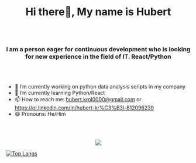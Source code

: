 <h1 align="center">
Hi there👋, My name is Hubert
</h1>

<br></br>

<h3 align="center">
I am a person eager for continuous development who is looking for new experience in the field of IT. React/Python
</h3>

<br></br>

- 🔭 I’m currently working on python data analysis scripts in my company
- 🌱 I’m currently learning Python/React
- 📫 How to reach me: hubert.krol0000@gmail.com or https://pl.linkedin.com/in/hubert-kr%C3%B3l-812096239
- 😄 Pronouns: He/Him
  
<br></br>

 <p align="center">
  <a href="https://skillicons.dev">
    <img src="https://skillicons.dev/icons?i=react,js,css,html,firebase,php,py,pytorch,tensorflow" />
  </a>
</p>

[![Top Langs](https://github-readme-stats.vercel.app/api/top-langs/?username=anuraghazra&layout=pie)](https://github.com/anuraghazra/github-readme-stats)

<style>
  .card {
    background-color: black !important;
  }
</style>

